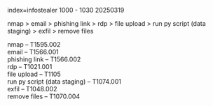 index=infostealer
1000 - 1030 20250319

nmap > email > phishing link > rdp > file upload > run py script (data staging) > exfil > remove files

nmap – T1595.002  
email – T1566.001  
phishing link – T1566.002  
rdp – T1021.001  
file upload – T1105  
run py script (data staging) – T1074.001  
exfil – T1048.002  
remove files – T1070.004
